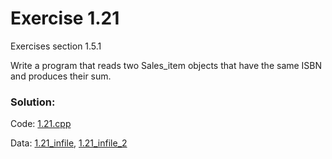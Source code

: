 # Exercise 1.21
Exercises section 1.5.1

Write a program that reads two Sales_item objects that have the same ISBN and produces their sum.

### Solution:
Code: [1.21.cpp](../exercises/1.21.cpp)

Data: [1.21_infile](../exercises/1.21_infile), [1.21_infile_2](../exercises/1.21_infile_2)